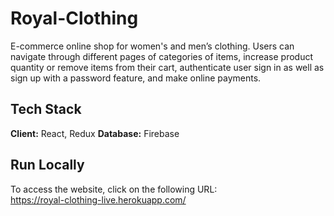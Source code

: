 # Royal-Clothing
E-commerce online shop for women's and men’s clothing. Users can navigate through different pages of categories of items, increase product quantity or remove items from their cart, authenticate user sign in as well as sign up with a password feature, and make online payments.

## Tech Stack
**Client:** React, Redux
**Database:** Firebase

## Run Locally
To access the website, click on the following URL:\
https://royal-clothing-live.herokuapp.com/